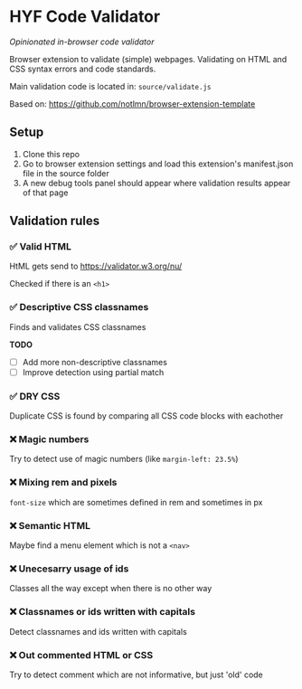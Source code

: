 # HYF Code Validator

_Opinionated in-browser code validator_

Browser extension to validate (simple) webpages. Validating on HTML and CSS syntax errors and code standards.

Main validation code is located in: `source/validate.js`

Based on: https://github.com/notlmn/browser-extension-template

## Setup

1. Clone this repo
2. Go to browser extension settings and load this extension's manifest.json file in the source folder
3. A new debug tools panel should appear where validation results appear of that page

## Validation rules

### ✅ Valid HTML

HtML gets send to https://validator.w3.org/nu/

Checked if there is an `<h1>`

### ✅ Descriptive CSS classnames

Finds and validates CSS classnames

**TODO**

- [ ] Add more non-descriptive classnames
- [ ] Improve detection using partial match

### ✅ DRY CSS

Duplicate CSS is found by comparing all CSS code blocks with eachother

### ❌ Magic numbers

Try to detect use of magic numbers (like `margin-left: 23.5%`)

### ❌ Mixing rem and pixels

`font-size` which are sometimes defined in rem and sometimes in px

### ❌ Semantic HTML

Maybe find a menu element which is not a `<nav>`

### ❌ Unecesarry usage of ids

Classes all the way except when there is no other way

### ❌ Classnames or ids written with capitals

Detect classnames and ids written with capitals

### ❌ Out commented HTML or CSS

Try to detect comment which are not informative, but just 'old' code

